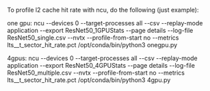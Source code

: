 To profile l2 cache hit rate with ncu, do the following (just example):


one gpu:
ncu --devices 0 --target-processes all --csv --replay-mode application --export ResNet50_1GPUStats --page details --log-file ResNet50_single.csv --nvtx --profile-from-start no --metrics lts__t_sector_hit_rate.pct /opt/conda/bin/python3 onegpu.py


4gpus:
ncu --devices 0 --target-processes all --csv --replay-mode application --export ResNet50_4GPUStats --page details --log-file ResNet50_multiple.csv --nvtx --profile-from-start no --metrics lts__t_sector_hit_rate.pct /opt/conda/bin/python3 4gpu.py

